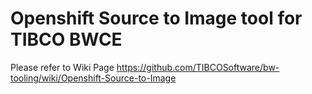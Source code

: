 # Openshift Source to Image tool for TIBCO BWCE
Please refer to Wiki Page https://github.com/TIBCOSoftware/bw-tooling/wiki/Openshift-Source-to-Image
